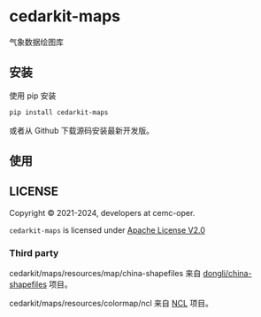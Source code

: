 # cedarkit-maps

气象数据绘图库

## 安装

使用 pip 安装

```bash
pip install cedarkit-maps
```

或者从 Github 下载源码安装最新开发版。

## 使用

## LICENSE

Copyright &copy; 2021-2024, developers at cemc-oper.

`cedarkit-maps` is licensed under [Apache License V2.0](./LICENSE)

### Third party

cedarkit/maps/resources/map/china-shapefiles 来自 [dongli/china-shapefiles](https://github.com/dongli/china-shapefiles) 项目。

cedarkit/maps/resources/colormap/ncl 来自 [NCL](https://github.com/NCAR/ncl) 项目。
